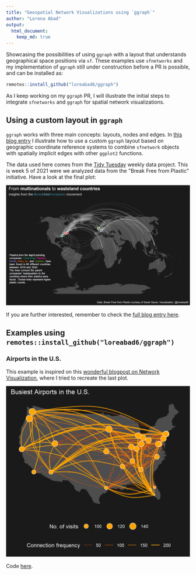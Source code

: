 ```yaml
---
title: "Geospatial Network Visualizations using `ggraph`"
author: "Lorena Abad"
output: 
  html_document:
    keep_md: true
---
```




Showcasing the possibilities of using `ggraph` with a layout that understands geographical space positions via `sf`. These examples use `sfnetworks` and my implementation of `ggraph` still under construction before a PR is possible, and can be installed as:


```r
remotes::install_github("loreabad6/ggraph")
```

As I keep working on my `ggraph` PR, I will illustrate the initial steps to integrate `sfnetworks` and `ggraph` for spatial network visualizations. 

## Using a custom layout in `ggraph`

`ggraph` works with three main concepts: layouts, nodes and edges. In [this blog entry]() I illustrate how to use a custom `ggraph` layout based on geographic coordinate reference systems to combine `sfnetwork` objects with spatially implicit edges with other `ggplot2` functions. 

The data used here comes from the [Tidy Tuesday](https://github.com/rfordatascience/tidytuesday) weekly data project. This is week 5 of 2021 were we analyzed data from the "Break Free from Plastic" initiative. Have a look at the final plot:

![](https://raw.githubusercontent.com/loreabad6/TidyTuesday/master/plot/2021_week_05.png)

If you are further interested, remember to check the [full blog entry here]().

## Examples using `remotes::install_github("loreabad6/ggraph")`

### Airports in the U.S.

This example is inspired on this [wonderful blogpost on Network Visualization](https://kateto.net/sunbelt2019#overlaying-networks-on-geographic-maps), where I tried to recreate the last plot. 

![](figs/us_airports.png)

Code [here](code/airports.R).
